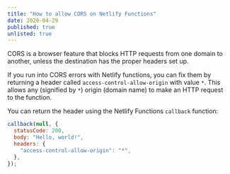 ```yaml
---
title: "How to allow CORS on Netlify Functions"
date: 2020-04-29
published: true
unlisted: true
---
```


CORS is a browser feature that blocks HTTP requests from one domain to another, unless the destination has the proper headers set up.

If you run into CORS errors with Netlify functions, you can fix them by returning a header called `access-control-allow-origin` with value `*`. This allows any (signified by `*`) origin (domain name) to make an HTTP request to the function.

You can return the header using the Netlify Functions `callback` function:

```javascript
callback(null, {
  statusCode: 200,
  body: "Hello, world!",
  headers: {
    "access-control-allow-origin": "*",
  },
});
```
